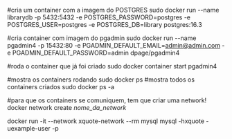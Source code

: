 #cria um container com a imagem do POSTGRES
sudo docker run --name librarydb -p 5432:5432 -e POSTGRES_PASSWORD=postgres -e POSTGRES_USER=postgres -e POSTGRES_DB=library postgres:16.3

#cria container com imagem do pgadmin
sudo docker run --name pgadmin4 -p 15432:80 -e PGADMIN_DEFAULT_EMAIL=admin@admin.com -e PGADMIN_DEFAULT_PASSWORD=admin dpage/pgadmin4

#roda o container que já foi criado
sudo docker container start pgadmin4

#mostra os containers rodando
sudo docker ps
#mostra todos os containers criados
sudo docker ps -a

#para que os containers se comuniquem, tem que criar uma network!
docker network create  *nome_da_network*

docker run -it --network xquote-network --rm mysql mysql -hxquote -uexample-user -p
